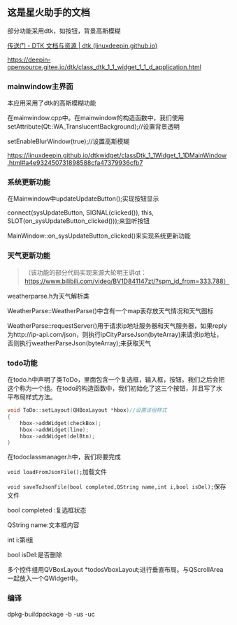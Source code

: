 ## 这是星火助手的文档

部分功能采用dtk，如按钮，背景高斯模糊

[传送门 - DTK 文档与资源 | dtk (linuxdeepin.github.io)](https://linuxdeepin.github.io/dtk/README.zh_CN)

https://deepin-opensource.gitee.io/dtk/class_dtk_1_1_widget_1_1_d_application.html

### mainwindow主界面

本应用采用了dtk的高斯模糊功能

在mainwindow.cpp中。在mainwindow的构造函数中，我们使用setAttribute(Qt::WA_TranslucentBackground);//设置背景透明

setEnableBlurWindow(true);//设置高斯模糊

https://linuxdeepin.github.io/dtkwidget/classDtk_1_1Widget_1_1DMainWindow.html#a4e932450731898588cfa47379936cfb7



### 系统更新功能

在Mainwindow中updateUpdateButton();实现按钮显示


 connect(sysUpdateButton, SIGNAL(clicked()), this, SLOT(on_sysUpdateButton_clicked()));来监听按钮


MainWindow::on_sysUpdateButton_clicked()来实现系统更新功能



### 天气更新功能

> （该功能的部分代码实现来源大轮明王讲qt：https://www.bilibili.com/video/BV1D841147zt/?spm_id_from=333.788）

weatherparse.h为天气解析类

WeatherParse::WeatherParse()中含有一个map表存放天气情况和天气图标

WeatherParse::requestServer()用于请求ip地址服务器和天气服务器，如果reply为http://ip-api.com/json，则执行ipCityParseJson(byteArray)来请求ip地址，否则执行weatherParseJson(byteArray);来获取天气

### todo功能

在todo.h中声明了类ToDo，里面包含一个复选框，输入框，按钮。我们之后会把这个称为一个组。在todo的构造函数中，我们初始化了这三个按钮，并且写了水平布局样式方法。

```c++
void ToDo::setLayout(QHBoxLayout *hbox)//设置该组样式
{
    hbox->addWidget(checkBox);
    hbox->addWidget(line);
    hbox->addWidget(delBtn);
}
```

在todoclassmanager.h中，我们将要完成  

`void loadFromJsonFile();`加载文件

 `void saveToJsonFile(bool completed,QString name,int i,bool isDel);`保存文件

bool completed :复选框状态

QString name:文本框内容

int i:第i组

bool isDel:是否删除 

多个控件组用QVBoxLayout *todosVboxLayout;进行垂直布局。与QScrollArea一起放入一个QWidget中。

  ### 编译

dpkg-buildpackage -b -us -uc
